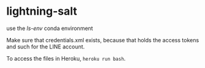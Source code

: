 # lightning-salt

use the *ls-env* conda environment

Make sure that credentials.xml exists, because that holds the access tokens and such for the LINE account.

To access the files in Heroku, `heroku run bash`.